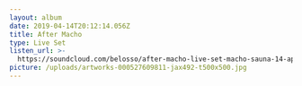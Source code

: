 ```yaml
---
layout: album
date: 2019-04-14T20:12:14.056Z
title: After Macho
type: Live Set
listen_url: >-
  https://soundcloud.com/belosso/after-macho-live-set-macho-sauna-14-april-by-jose-sanchez
picture: /uploads/artworks-000527609811-jax492-t500x500.jpg
---
```


